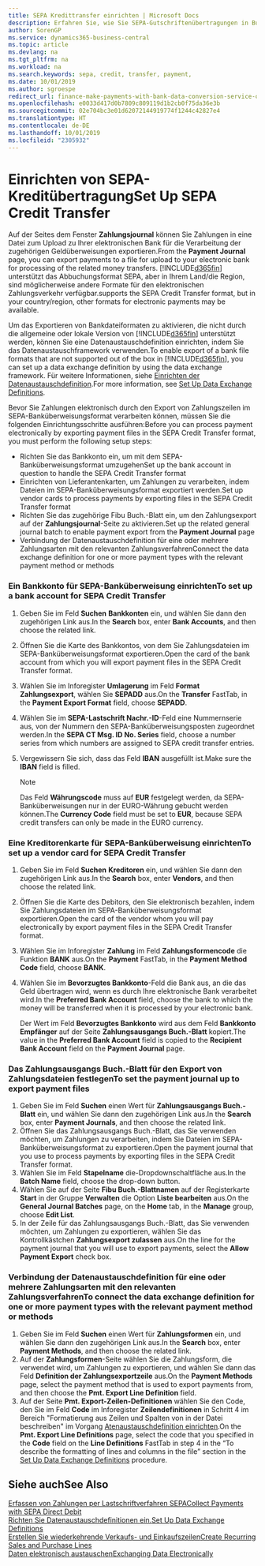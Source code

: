 ```yaml
---
title: SEPA Kredittransfer einrichten | Microsoft Docs
description: Erfahren Sie, wie Sie SEPA-Gutschriftenübertragungen in Business Central einrichten.
author: SorenGP
ms.service: dynamics365-business-central
ms.topic: article
ms.devlang: na
ms.tgt_pltfrm: na
ms.workload: na
ms.search.keywords: sepa, credit, transfer, payment,
ms.date: 10/01/2019
ms.author: sgroespe
redirect_url: finance-make-payments-with-bank-data-conversion-service-or-sepa-credit-transfer
ms.openlocfilehash: e0033d417d0b7809c809119d1b2cb0f75da36e3b
ms.sourcegitcommit: 02e704bc3e01d62072144919774f1244c42827e4
ms.translationtype: HT
ms.contentlocale: de-DE
ms.lasthandoff: 10/01/2019
ms.locfileid: "2305932"
---
```

# <a name="set-up-sepa-credit-transfer"></a><span data-ttu-id="88546-103">Einrichten von SEPA-Kreditübertragung</span><span class="sxs-lookup"><span data-stu-id="88546-103">Set Up SEPA Credit Transfer</span></span>
<span data-ttu-id="88546-104">Auf der Seites dem Fenster **Zahlungsjournal** können Sie Zahlungen in eine Datei zum Upload zu Ihrer elektronischen Bank für die Verarbeitung der zugehörigen Geldüberweisungen exportieren.</span><span class="sxs-lookup"><span data-stu-id="88546-104">From the **Payment Journal** page, you can export payments to a file for upload to your electronic bank for processing of the related money transfers.</span></span> [!INCLUDE[d365fin](includes/d365fin_md.md)] <span data-ttu-id="88546-105">unterstützt das Abbuchungsformat SEPA, aber in Ihrem Land/die Region, sind möglicherweise andere Formate für den elektronischen Zahlungsverkehr verfügbar.</span><span class="sxs-lookup"><span data-stu-id="88546-105">supports the SEPA Credit Transfer format, but in your country/region, other formats for electronic payments may be available.</span></span>  

<span data-ttu-id="88546-106">Um das Exportieren von Bankdateiformaten zu aktivieren, die nicht durch die allgemeine oder lokale Version von [!INCLUDE[d365fin](includes/d365fin_md.md)] unterstützt werden, können Sie eine Datenaustauschdefinition einrichten, indem Sie das Datenaustauschframework verwenden.</span><span class="sxs-lookup"><span data-stu-id="88546-106">To enable export of a bank file formats that are not supported out of the box in [!INCLUDE[d365fin](includes/d365fin_md.md)], you can set up a data exchange definition by using the data exchange framework.</span></span> <span data-ttu-id="88546-107">Für weitere Informationen, siehe [Einrichten der Datenaustauschdefinition](across-how-to-set-up-data-exchange-definitions.md).</span><span class="sxs-lookup"><span data-stu-id="88546-107">For more information, see [Set Up Data Exchange Definitions](across-how-to-set-up-data-exchange-definitions.md).</span></span>  

<span data-ttu-id="88546-108">Bevor Sie Zahlungen elektronisch durch den Export von Zahlungszeilen im SEPA-Banküberweisungsformat verarbeiten können, müssen Sie die folgenden Einrichtungsschritte ausführen:</span><span class="sxs-lookup"><span data-stu-id="88546-108">Before you can process payment electronically by exporting payment files in the SEPA Credit Transfer format, you must perform the following setup steps:</span></span>  

* <span data-ttu-id="88546-109">Richten Sie das Bankkonto ein, um mit dem SEPA-Banküberweisungsformat umzugehen</span><span class="sxs-lookup"><span data-stu-id="88546-109">Set up the bank account in question to handle the SEPA Credit Transfer format</span></span>  
* <span data-ttu-id="88546-110">Einrichten von Lieferantenkarten, um Zahlungen zu verarbeiten, indem Dateien im SEPA-Banküberweisungsformat exportiert werden.</span><span class="sxs-lookup"><span data-stu-id="88546-110">Set up vendor cards to process payments by exporting files in the SEPA Credit Transfer format</span></span>  
* <span data-ttu-id="88546-111">Richten Sie das zugehörige Fibu Buch.-Blatt ein, um den Zahlungsexport auf der **Zahlungsjournal**-Seite zu aktivieren.</span><span class="sxs-lookup"><span data-stu-id="88546-111">Set up the related general journal batch to enable payment export from the **Payment Journal** page</span></span>  
* <span data-ttu-id="88546-112">Verbindung der Datenaustauschdefinition für eine oder mehrere Zahlungsarten mit den relevanten Zahlungsverfahren</span><span class="sxs-lookup"><span data-stu-id="88546-112">Connect the data exchange definition for one or more payment types with the relevant payment method or methods</span></span>  

### <a name="to-set-up-a-bank-account-for-sepa-credit-transfer"></a><span data-ttu-id="88546-113">Ein Bankkonto für SEPA-Banküberweisung einrichten</span><span class="sxs-lookup"><span data-stu-id="88546-113">To set up a bank account for SEPA Credit Transfer</span></span>  
1. <span data-ttu-id="88546-114">Geben Sie im Feld **Suchen** **Bankkonten** ein, und wählen Sie dann den zugehörigen Link aus.</span><span class="sxs-lookup"><span data-stu-id="88546-114">In the **Search** box, enter **Bank Accounts**, and then choose the related link.</span></span>  
2. <span data-ttu-id="88546-115">Öffnen Sie die Karte des Bankkontos, von dem Sie Zahlungsdateien im SEPA-Banküberweisungsformat exportieren.</span><span class="sxs-lookup"><span data-stu-id="88546-115">Open the card of the bank account from which you will export payment files in the SEPA Credit Transfer format.</span></span>  
3. <span data-ttu-id="88546-116">Wählen Sie im Inforegister **Umlagerung** im Feld **Format Zahlungsexport**, wählen Sie **SEPADD** aus.</span><span class="sxs-lookup"><span data-stu-id="88546-116">On the **Transfer** FastTab, in the **Payment Export Format** field, choose **SEPADD**.</span></span>  
4. <span data-ttu-id="88546-117">Wählen Sie im **SEPA-Lastschrift Nachr.-ID**-Feld eine Nummernserie aus, von der Nummern den SEPA-Banküberweisungsposten zugeordnet werden.</span><span class="sxs-lookup"><span data-stu-id="88546-117">In the **SEPA CT Msg. ID No. Series** field, choose a number series from which numbers are assigned to SEPA credit transfer entries.</span></span>  
5. <span data-ttu-id="88546-118">Vergewissern Sie sich, dass das Feld **IBAN** ausgefüllt ist.</span><span class="sxs-lookup"><span data-stu-id="88546-118">Make sure the **IBAN** field is filled.</span></span>  

    > [!NOTE]  
    >  <span data-ttu-id="88546-119">Das Feld **Währungscode** muss auf **EUR** festgelegt werden, da SEPA-Banküberweisungen nur in der EURO-Währung gebucht werden können.</span><span class="sxs-lookup"><span data-stu-id="88546-119">The **Currency Code** field must be set to **EUR**, because SEPA credit transfers can only be made in the EURO currency.</span></span>  

### <a name="to-set-up-a-vendor-card-for-sepa-credit-transfer"></a><span data-ttu-id="88546-120">Eine Kreditorenkarte für SEPA-Banküberweisung einrichten</span><span class="sxs-lookup"><span data-stu-id="88546-120">To set up a vendor card for SEPA Credit Transfer</span></span>  
1. <span data-ttu-id="88546-121">Geben Sie im Feld **Suchen** **Kreditoren** ein, und wählen Sie dann den zugehörigen Link aus.</span><span class="sxs-lookup"><span data-stu-id="88546-121">In the **Search** box, enter **Vendors**, and then choose the related link.</span></span>  
2. <span data-ttu-id="88546-122">Öffnen Sie die Karte des Debitors, den Sie elektronisch bezahlen, indem Sie Zahlungsdateien im SEPA-Banküberweisungsformat exportieren.</span><span class="sxs-lookup"><span data-stu-id="88546-122">Open the card of the vendor whom you will pay electronically by export payment files in the SEPA Credit Transfer format.</span></span>  
3. <span data-ttu-id="88546-123">Wählen Sie im Inforegister **Zahlung** im Feld **Zahlungsformencode** die Funktion **BANK** aus.</span><span class="sxs-lookup"><span data-stu-id="88546-123">On the **Payment** FastTab, in the **Payment Method Code** field, choose **BANK**.</span></span>  
4. <span data-ttu-id="88546-124">Wählen Sie im **Bevorzugtes Bankkonto**-Feld die Bank aus, an die das Geld übertragen wird, wenn es durch Ihre elektronische Bank verarbeitet wird.</span><span class="sxs-lookup"><span data-stu-id="88546-124">In the **Preferred Bank Account** field, choose the bank to which the money will be transferred when it is processed by your electronic bank.</span></span>  

     <span data-ttu-id="88546-125">Der Wert im Feld **Bevorzugtes Bankkonto** wird aus dem Feld **Bankkonto Empfänger** auf der Seite **Zahlungsausgangs Buch.-Blatt** kopiert.</span><span class="sxs-lookup"><span data-stu-id="88546-125">The value in the **Preferred Bank Account** field is copied to the **Recipient Bank Account** field on the **Payment Journal** page.</span></span>  

### <a name="to-set-the-payment-journal-up-to-export-payment-files"></a><span data-ttu-id="88546-126">Das Zahlungsausgangs Buch.-Blatt für den Export von Zahlungsdateien festlegen</span><span class="sxs-lookup"><span data-stu-id="88546-126">To set the payment journal up to export payment files</span></span>  
1. <span data-ttu-id="88546-127">Geben Sie im Feld **Suchen** einen Wert für **Zahlungsausgangs Buch.-Blatt** ein, und wählen Sie dann den zugehörigen Link aus.</span><span class="sxs-lookup"><span data-stu-id="88546-127">In the **Search** box, enter **Payment Journals**, and then choose the related link.</span></span>  
2. <span data-ttu-id="88546-128">Öffnen Sie das Zahlungsausgangs Buch.-Blatt, das Sie verwenden möchten, um Zahlungen zu verarbeiten, indem Sie Dateien im SEPA-Banküberweisungsformat zu exportieren.</span><span class="sxs-lookup"><span data-stu-id="88546-128">Open the payment journal that you use to process payments by exporting files in the SEPA Credit Transfer format.</span></span>  
3. <span data-ttu-id="88546-129">Wählen Sie im Feld **Stapelname** die\-Dropdownschaltfläche aus.</span><span class="sxs-lookup"><span data-stu-id="88546-129">In the **Batch Name** field, choose the drop\-down button.</span></span>  
4. <span data-ttu-id="88546-130">Wählen Sie auf der Seite **Fibu Buch.-Blattnamen** auf der Registerkarte **Start** in der Gruppe **Verwalten** die Option **Liste bearbeiten** aus.</span><span class="sxs-lookup"><span data-stu-id="88546-130">On the **General Journal Batches** page, on the **Home** tab, in the **Manage** group, choose **Edit List**.</span></span>  
5. <span data-ttu-id="88546-131">In der Zeile für das Zahlungsausgangs Buch.-Blatt, das Sie verwenden möchten, um Zahlungen zu exportieren, wählen Sie das Kontrollkästchen **Zahlungsexport zulassen** aus.</span><span class="sxs-lookup"><span data-stu-id="88546-131">On the line for the payment journal that you will use to export payments, select the **Allow Payment Export** check box.</span></span>  

### <a name="to-connect-the-data-exchange-definition-for-one-or-more-payment-types-with-the-relevant-payment-method-or-methods"></a><span data-ttu-id="88546-132">Verbindung der Datenaustauschdefinition für eine oder mehrere Zahlungsarten mit den relevanten Zahlungsverfahren</span><span class="sxs-lookup"><span data-stu-id="88546-132">To connect the data exchange definition for one or more payment types with the relevant payment method or methods</span></span>  
1. <span data-ttu-id="88546-133">Geben Sie im Feld **Suchen** einen Wert für **Zahlungsformen** ein, und wählen Sie dann den zugehörigen Link aus.</span><span class="sxs-lookup"><span data-stu-id="88546-133">In the **Search** box, enter **Payment Methods**, and then choose the related link.</span></span>  
2. <span data-ttu-id="88546-134">Auf der **Zahlungsformen**-Seite wählen Sie die Zahlungsform, die verwendet wird, um Zahlungen zu exportieren, und wählen Sie dann das Feld **Definition der Zahlungsexportzeile** aus.</span><span class="sxs-lookup"><span data-stu-id="88546-134">On the **Payment Methods** page, select the payment method that is used to export payments from, and then choose the **Pmt. Export Line Definition** field.</span></span>  
3. <span data-ttu-id="88546-135">Auf der Seite **Pmt. Export-Zeilen-Definitionen** wählen Sie den Code, den Sie im Feld **Code** im Inforegister **Zeilendefinitionen** in Schritt 4 im Bereich "Formatierung aus Zeilen und Spalten von in der Datei beschreiben" im Vorgang [Atenaustauschdefinition einrichten](across-how-to-set-up-data-exchange-definitions.md).</span><span class="sxs-lookup"><span data-stu-id="88546-135">On the **Pmt. Export Line Definitions** page, select the code that you specified in the **Code** field on the **Line Definitions** FastTab in step 4 in the “To describe the formatting of lines and columns in the file” section in the [Set Up Data Exchange Definitions](across-how-to-set-up-data-exchange-definitions.md) procedure.</span></span>  

## <a name="see-also"></a><span data-ttu-id="88546-136">Siehe auch</span><span class="sxs-lookup"><span data-stu-id="88546-136">See Also</span></span>  
[<span data-ttu-id="88546-137">Erfassen von Zahlungen per Lastschriftverfahren SEPA</span><span class="sxs-lookup"><span data-stu-id="88546-137">Collect Payments with SEPA Direct Debit</span></span>](finance-collect-payments-with-sepa-direct-debit.md)  
[<span data-ttu-id="88546-138">Richten Sie Datenaustauschdefinitionen ein.</span><span class="sxs-lookup"><span data-stu-id="88546-138">Set Up Data Exchange Definitions</span></span>](across-how-to-set-up-data-exchange-definitions.md)  
[<span data-ttu-id="88546-139">Erstellen Sie wiederkehrende Verkaufs- und Einkaufszeilen</span><span class="sxs-lookup"><span data-stu-id="88546-139">Create Recurring Sales and Purchase Lines</span></span>](sales-how-work-standard-lines.md)  
[<span data-ttu-id="88546-140">Daten elektronisch austauschen</span><span class="sxs-lookup"><span data-stu-id="88546-140">Exchanging Data Electronically</span></span>](across-data-exchange.md)  
